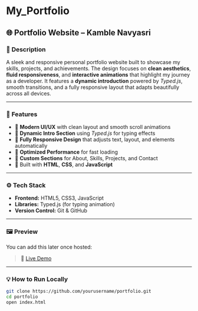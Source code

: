 # My_Portfolio

## 🌐 **Portfolio Website – Kamble Navyasri**

### 🧩 **Description**

A sleek and responsive personal portfolio website built to showcase my skills, projects, and achievements.
The design focuses on **clean aesthetics**, **fluid responsiveness**, and **interactive animations** that highlight my journey as a developer.
It features a **dynamic introduction** powered by *Typed.js*, smooth transitions, and a fully responsive layout that adapts beautifully across all devices.

---

### 🚀 **Features**

* 🎨 **Modern UI/UX** with clean layout and smooth scroll animations
* 💬 **Dynamic Intro Section** using *Typed.js* for typing effects
* 📱 **Fully Responsive Design** that adjusts text, layout, and elements automatically
* 🧠 **Optimized Performance** for fast loading
* 🌈 **Custom Sections** for About, Skills, Projects, and Contact
* 🧰 Built with **HTML**, **CSS**, and **JavaScript**

---

### ⚙️ **Tech Stack**

* **Frontend:** HTML5, CSS3, JavaScript
* **Libraries:** Typed.js (for typing animation)
* **Version Control:** Git & GitHub

---

### 🖼️ **Preview**

You can add this later once hosted:

> 🔗 [Live Demo](https://yourusername.github.io/portfolio/)

---

### 💡 **How to Run Locally**

```bash
git clone https://github.com/yourusername/portfolio.git
cd portfolio
open index.html
```

